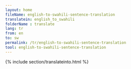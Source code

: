 ```yaml
---
layout: home
fileName: english-to-swahili-sentence-translation
translatein: english_to_swahili
folderName : translate
lang: tr
from: en
to: sw
permalink: /tr/english-to-swahili-sentence-translation
tool: english-to-swahili-sentence-translation
---
```

{% include section/translateinto.html %}